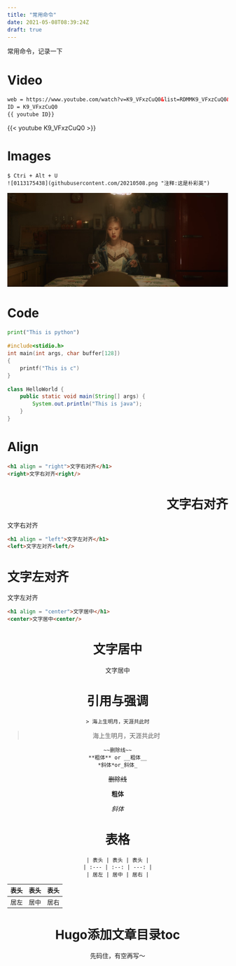 ```yaml
---
title: "常用命令"
date: 2021-05-08T08:39:24Z
draft: true
---
```

常用命令，记录一下
# Video
```html
web = https://www.youtube.com/watch?v=K9_VFxzCuQ0&list=RDMMK9_VFxzCuQ0&start_radio=1
ID = K9_VFxzCuQ0
{{ youtube ID}}
```
{{< youtube K9_VFxzCuQ0 >}}


# Images
```html
$ Ctri + Alt + U
![0113175438](githubusercontent.com/20210508.png "注释:这是朴彩英")
```
![20220113180245](https://raw.githubusercontent.com/Gzk738/vps_picgo/master/images/20220113180245.png "注释:这是朴彩英")


# Code
```python
print("This is python")
```
```c
#include<stidio.h>
int main(int args, char buffer[128])
{
    printf("This is c")
}

```
```java
class HelloWorld {
    public static void main(String[] args) {
        System.out.println("This is java"); 
    }
}  
```

# Align
```html
<h1 align = "right">文字右对齐</h1>
<right>文字右对齐<right/>
```

<h1 align = "right">文字右对齐</h1>

<right>文字右对齐<right/>

```html
<h1 align = "left">文字左对齐</h1>
<left>文字左对齐<left/>
```

<h1 align = "left">文字左对齐</h1>
<left>文字左对齐<left/>

```html
<h1 align = "center">文字居中</h1>
<center>文字居中<center/>
```

<h1 align = "center">文字居中</h1>
<center>文字居中<center/>

# 引用与强调
```
> 海上生明月，天涯共此时
```

> 海上生明月，天涯共此时

```
~~删除线~~
**粗体** or __粗体__
*斜体*or_斜体_
```

~~删除线~~


**粗体** 


*斜体*

# 表格


```
| 表头 | 表头 | 表头 |
| :--- | :--: | ---: |
| 居左 | 居中 | 居右 |
```
| 表头 | 表头 | 表头 |
| :--- | :--: | ---: |
| 居左 | 居中 | 居右 |


# Hugo添加文章目录toc
先码住，有空再写～